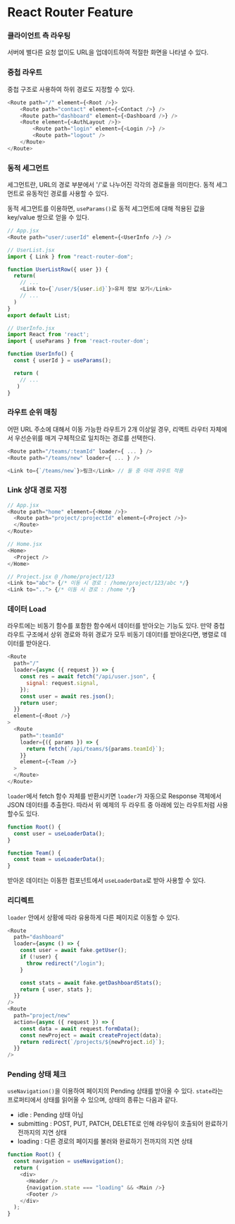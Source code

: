 # React Router Feature

### 클라이언트 측 라우팅

서버에 별다른 요청 없이도 URL을 업데이트하여 적절한 화면을 나타낼 수 있다.

### 중첩 라우트

중첩 구조로 사용하여 하위 경로도 지정할 수 있다.

```js
<Route path="/" element={<Root />}>
    <Route path="contact" element={<Contact />} />
    <Route path="dashboard" element={<Dashboard />} />
    <Route element={<AuthLayout />}>
        <Route path="login" element={<Login />} />
        <Route path="logout" />
    </Route>
</Route>
```

### 동적 세그먼트

세그먼트란, URL의 경로 부분에서 '/'로 나누어진 각각의 경로들을 의미한다. 동적 세그먼트로 유동적인 경로를 사용할 수 있다.

동적 세그먼트를 이용하면, `useParams()`로 동적 세그먼트에 대해 적용된 값을 key/value 쌍으로 얻을 수 있다.

```js
// App.jsx
<Route path="user/:userId" element={<UserInfo />} />
```

```js
// UserList.jsx
import { Link } from "react-router-dom";

function UserListRow({ user }) {
  return(
    // ...
    <Link to={`/user/${user.id}`}>유저 정보 보기</Link>
    // ...
  )
}
export default List;
```

```js
// UserInfo.jsx
import React from 'react';
import { useParams } from 'react-router-dom';

function UserInfo() {
  const { userId } = useParams();

  return (
    // ...
   )
}
```

### 라우트 순위 매칭

어떤 URL 주소에 대해서 이동 가능한 라우트가 2개 이상일 경우, 리액트 라우터 자체에서 우선순위를 매겨 구체적으로 일치하는 경로를 선택한다.

```js
<Route path="/teams/:teamId" loader={ ... } />
<Route path="/teams/new" loader={ ... } />
```

```js
<Link to={`/teams/new`}>링크</Link> // 둘 중 아래 라우트 적용
```

### Link 상대 경로 지정

```js
// App.jsx
<Route path="home" element={<Home />}>
  <Route path="project/:projectId" element={<Project />}>
  </Route>
</Route>
```

```js
// Home.jsx
<Home>
  <Project />
</Home>
```

```js
// Project.jsx @ /home/project/123
<Link to="abc"> {/* 이동 시 경로 : /home/project/123/abc */}
<Link to=".."> {/* 이동 시 경로 : /home */}
```

### 데이터 Load

라우트에는 비동기 함수를 포함한 함수에서 데이터를 받아오는 기능도 있다. 만약 중첩 라우트 구조에서 상위 경로와 하위 경로가 모두 비동기 데이터를 받아온다면, 병렬로 데이터를 받아온다.

```js
<Route
  path="/"
  loader={async ({ request }) => {
    const res = await fetch("/api/user.json", {
      signal: request.signal,
    });
    const user = await res.json();
    return user;
  }}
  element={<Root />}
>
  <Route
    path=":teamId"
    loader={({ params }) => {
      return fetch(`/api/teams/${params.teamId}`);
    }}
    element={<Team />}
  >
  </Route>
</Route>
```

`loader`에서 fetch 함수 자체를 반환시키면 `loader`가 자동으로 Response 객체에서 JSON 데이터를 추출한다. 따라서 위 예제의 두 라우트 중 아래에 있는 라우트처럼 사용할수도 있다.

```js
function Root() {
  const user = useLoaderData();
}

function Team() {
  const team = useLoaderData();
}
```

받아온 데이터는 이동한 컴포넌트에서 `useLoaderData`로 받아 사용할 수 있다.

### 리디렉트

`loader` 안에서 상황에 따라 유용하게 다른 페이지로 이동할 수 있다.

```js
<Route
  path="dashboard"
  loader={async () => {
    const user = await fake.getUser();
    if (!user) {
      throw redirect("/login");
    }

    const stats = await fake.getDashboardStats();
    return { user, stats };
  }}
/>
<Route
  path="project/new"
  action={async ({ request }) => {
    const data = await request.formData();
    const newProject = await createProject(data);
    return redirect(`/projects/${newProject.id}`);
  }}
/>
```

### Pending 상태 체크

`useNavigation()`을 이용하여 페이지의 Pending 상태를 받아올 수 있다. `state`라는 프로퍼티에서 상태를 읽어올 수 있으며, 상태의 종류는 다음과 같다.

* idle : Pending 상태 아님
* submitting : POST, PUT, PATCH, DELETE로 인해 라우팅이 호출되어 완료하기 전까지의 지연 상태
* loading : 다른 경로의 페이지를 불러와 완료하기 전까지의 지연 상태

```js
function Root() {
  const navigation = useNavigation();
  return (
    <div>
      <Header />
      {navigation.state === "loading" && <Main />}
      <Footer />
    </div>
  );
}
```
